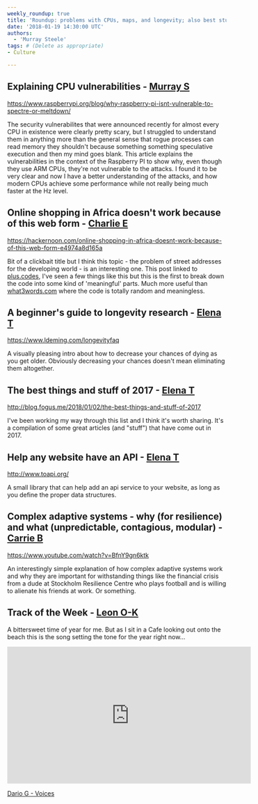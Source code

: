 ```yaml
---
weekly_roundup: true
title: 'Roundup: problems with CPUs, maps, and longevity; also best stuff of 2017, API tools, and complex adaptive systems'
date: '2018-01-19 14:30:00 UTC'
authors:
  - 'Murray Steele'
tags: # (Delete as appropriate)
- Culture

---
```


## Explaining CPU vulnerabilities - [Murray S](/people#murray-steele)

https://www.raspberrypi.org/blog/why-raspberry-pi-isnt-vulnerable-to-spectre-or-meltdown/

The security vulnerabilites that were announced recently for almost every CPU
in existence were clearly pretty scary, but I struggled to understand them in
anything more than the general sense that rogue processes can read memory they
shouldn't because something something speculative execution and then my mind
goes blank.  This article explains the vulnerabilities in the context of the
Raspberry PI to show why, even though they use ARM CPUs, they're not vulnerable
to the attacks.  I found it to be very clear and now I have a better
understanding of the attacks, and how modern CPUs achieve some performance
while not really being much faster at the Hz level.

## Online shopping in Africa doesn't work because of this web form - [Charlie E](/people#charlie-egan)

https://hackernoon.com/online-shopping-in-africa-doesnt-work-because-of-this-web-form-e4974a8d165a

Bit of a clickbait title but I think this topic - the problem of street
addresses for the developing world - is an interesting one. This post linked
to [plus.codes](https://plus.codes/), I've seen a few things like this but this
is the first to break down the code into some kind of 'meaningful' parts.
Much more useful than [what3words.com](https://map.what3words.com/glad.grapes.forget)
where the code is totally random and meaningless.

## A beginner's guide to longevity research - [Elena T](/people#elena-tanasoiu)

https://www.ldeming.com/longevityfaq

A visually pleasing intro about how to decrease your chances of dying as you
get older. Obviously decreasing your chances doesn't mean eliminating them
altogether.

## The best things and stuff of 2017 - [Elena T](/people#elena-tanasoiu)

http://blog.fogus.me/2018/01/02/the-best-things-and-stuff-of-2017

I've been working my way through this list and I think it's worth sharing. It's
a compilation of some great articles (and "stuff") that have come out in 2017.

## Help any website have an API - [Elena T](/people#elena-tanasoiu)

http://www.toapi.org/

A small library that can help add an api service to your website, as long as
you define the proper data structures.

## Complex adaptive systems - why (for resilience) and what (unpredictable, contagious, modular) - [Carrie B](/people#carrie-bedingfield)

https://www.youtube.com/watch?v=BfnY9gn6ktk

An interestingly simple explanation of how complex adaptive systems work and
why they are important for withstanding things like the financial crisis from
a dude at Stockholm Resilience Centre who plays football and is willing to
alienate his friends at work. Or something.

## Track of the Week - [Leon O-K](/people#leon-odey-knight)

A bittersweet time of year for me. But as I sit in a Cafe looking out onto the
beach this is the song setting the tone for the year right now...

<iframe width="560" height="315" src="https://www.youtube.com/embed/QqKKJNy8x_o" frameborder="0" allowfullscreen></iframe>

[Dario G - Voices](https://www.youtube.com/watch?v=QqKKJNy8x_o)
